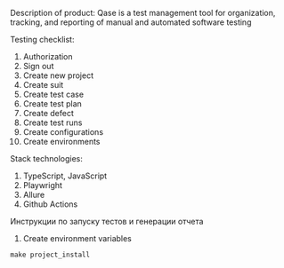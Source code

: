 Description of product:
Qase is a test management tool for organization, tracking, and reporting of manual and automated software testing

Testing checklist:
1. Authorization
2. Sign out
3. Create new project
4. Create suit
5. Create test case
6. Create test plan
7. Create defect
8. Create test runs
9. Create configurations
10. Create environments

Stack technologies:
1. TypeScript, JavaScript
2. Playwright
3. Allure
4. Github Actions 

Инструкции по запуску тестов и генерации отчета

1. Create environment variables

```shell
make project_install
```